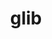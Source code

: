---
title: "glib"
layout: cache
categories: [package, v0.19]
meta: {"versions": ["2.74.1"], "compilers": ["gcc@=11.1.0", "gcc@=7.5.0", "oneapi@=2022.1.0"], "oss": ["ubuntu18.04", "ubuntu20.04"], "platforms": ["linux"], "targets": ["x86_64"], "stacks": ["data-vis-sdk", "e4s", "e4s-oneapi", "radiuss", "tutorial"], "num_specs": 4, "num_specs_by_stack": {"data-vis-sdk": 1, "radiuss": 1, "tutorial": 1, "e4s": 1, "e4s-oneapi": 1}}
spec_details: [{"hash": "m7i2ofv3sntgdo4nlbl7cgnppwmnwgcb", "compiler": "gcc@=7.5.0", "versions": ["2.74.1"], "os": "ubuntu18.04", "platform": "linux", "target": "x86_64", "variants": ["build_system=generic", "~libmount", "tracing=none"], "stacks": ["data-vis-sdk"], "size": "-", "tarball": "https://binaries.spack.io/releases/v0.19/build_cache/linux-ubuntu18.04-x86_64/gcc-7.5.0/glib-2.74.1/linux-ubuntu18.04-x86_64-gcc-7.5.0-glib-2.74.1-m7i2ofv3sntgdo4nlbl7cgnppwmnwgcb.spack"}, {"hash": "pqgjrjgepwrznupivpaqxtw4zjsm6tle", "compiler": "gcc@=7.5.0", "versions": ["2.74.1"], "os": "ubuntu18.04", "platform": "linux", "target": "x86_64", "variants": ["build_system=generic", "~libmount", "tracing=none"], "stacks": ["radiuss", "tutorial"], "size": "-", "tarball": "https://binaries.spack.io/releases/v0.19/build_cache/linux-ubuntu18.04-x86_64/gcc-7.5.0/glib-2.74.1/linux-ubuntu18.04-x86_64-gcc-7.5.0-glib-2.74.1-pqgjrjgepwrznupivpaqxtw4zjsm6tle.spack"}, {"hash": "23rderteyr3epuw67fwwh7j5i4cqo5bi", "compiler": "gcc@=11.1.0", "versions": ["2.74.1"], "os": "ubuntu20.04", "platform": "linux", "target": "x86_64", "variants": ["build_system=generic", "~libmount", "tracing=none"], "stacks": ["e4s"], "size": "-", "tarball": "https://binaries.spack.io/releases/v0.19/build_cache/linux-ubuntu20.04-x86_64/gcc-11.1.0/glib-2.74.1/linux-ubuntu20.04-x86_64-gcc-11.1.0-glib-2.74.1-23rderteyr3epuw67fwwh7j5i4cqo5bi.spack"}, {"hash": "noj2h7rwqvgx3xovh7uot2htpj4waqrs", "compiler": "oneapi@=2022.1.0", "versions": ["2.74.1"], "os": "ubuntu20.04", "platform": "linux", "target": "x86_64", "variants": ["build_system=generic", "~libmount", "tracing=none"], "stacks": ["e4s-oneapi"], "size": "-", "tarball": "https://binaries.spack.io/releases/v0.19/build_cache/linux-ubuntu20.04-x86_64/oneapi-2022.1.0/glib-2.74.1/linux-ubuntu20.04-x86_64-oneapi-2022.1.0-glib-2.74.1-noj2h7rwqvgx3xovh7uot2htpj4waqrs.spack"}]
---